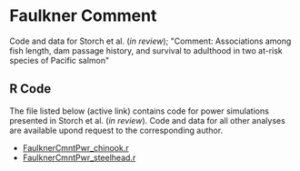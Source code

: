 # Faulkner Comment
Code and data for Storch et al. (*in review*); "Comment: Associations among fish length, dam passage history, and survival to adulthood in two at-risk species of Pacific salmon" 

## R Code
The file listed below (active link) contains code for power simulations presented in Storch et al. (*in review*).  Code and data for all other analyses are available upond request to the corresponding author.

* [FaulknerCmntPwr_chinook.r](https://github.com/FishPC/FaulknerReview/blob/main/readmetest)
* [FaulknerCmntPwr_steelhead.r](https://github.com/FishPC/FaulknerReview/blob/main/readmetest)
